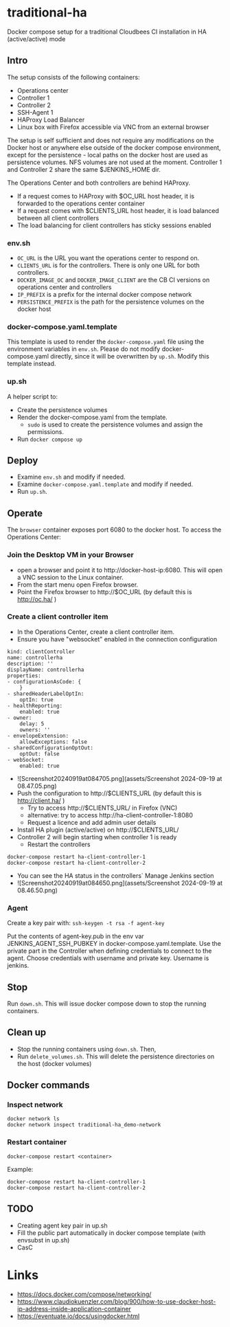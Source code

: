 # traditional-ha

Docker compose setup for a traditional Cloudbees CI installation in HA (active/active) mode

## Intro

The setup consists of the following containers:

- Operations center
- Controller 1
- Controller 2
- SSH-Agent 1
- HAProxy Load Balancer
- Linux box with Firefox accessible via VNC from an external browser

The setup is self sufficient and does not require any modifications on the Docker host or anywhere else outside of the docker compose environment, except for the persistence - local paths on the docker host are used as persistence volumes. NFS volumes are not used at the moment.
Controller 1 and Controller 2 share the same $JENKINS_HOME dir.

The Operations Center and both controllers are behind HAProxy.

- If a request comes to HAProxy with $OC_URL host header, it is forwarded to the operations center container
- If a request comes with $CLIENTS_URL host header, it is load balanced between all client controllers
- The load balancing for client controllers has sticky sessions enabled

### env.sh

- `OC_URL` is the URL you want the operations center to respond on.
- `CLIENTS_URL` is for the controllers. There is only one URL for both controllers.
- `DOCKER_IMAGE_OC` and `DOCKER_IMAGE_CLIENT` are the CB CI versions on operations center and controllers
- `IP_PREFIX` is a prefix for the internal docker compose network
- `PERSISTENCE_PREFIX` is the path for the persistence volumes on the docker host

### docker-compose.yaml.template

This template is used to render the `docker-compose.yaml` file using the environment variables in `env.sh`. Please do not modify docker-compose.yaml directly, since it will be overwritten by `up.sh`. Modify this template instead.

### up.sh

A helper script to:

- Create the persistence volumes
- Render the docker-compose.yaml from the template.
  - `sudo` is used to create the persistence volumes and assign the permissions.
- Run `docker compose up`

## Deploy

- Examine `env.sh` and modify if needed.
- Examine `docker-compose.yaml.template` and modify if needed.
- Run `up.sh`.

## Operate

The `browser` container exposes port 6080 to the docker host.
To access the Operations Center:

### Join the Desktop VM in your Browser

* open a browser and point it to http://docker-host-ip:6080. This will open a VNC session to the Linux container.
* From the start menu open Firefox browser.
* Point the Firefox browser to http://$OC_URL  (by default this is http://oc.ha/ )

### Create a client controller item

* In the Operations Center, create a client controller item.
* Ensure you have "websocket" enabled in the connection configuration

```
kind: clientController
name: controllerha
description: ''
displayName: controllerha
properties:
- configurationAsCode: {
    }
- sharedHeaderLabelOptIn:
    optIn: true
- healthReporting:
    enabled: true
- owner:
    delay: 5
    owners: ''
- envelopeExtension:
    allowExceptions: false
- sharedConfigurationOptOut:
    optOut: false
- webSocket:
    enabled: true
```


* ![Screenshot20240919at084705.png](assets/Screenshot 2024-09-19 at 08.47.05.png)
* Push the configuration to http://$CLIENTS_URL  (by default this is http://client.ha/ )
  * Try to access http://$CLIENTS_URL/ in Firefox (VNC)
  * alternative: try to access http://ha-client-controller-1:8080
  * Request a licence and add admin user details
* Install HA plugin (active/active) on http://$CLIENTS_URL/
* Controller 2 will begin starting when controller 1 is ready
  * Restart the controllers

```
docker-compose restart ha-client-controller-1
docker-compose restart ha-client-controller-2
```

* You can see the HA status in the controllers` Manage Jenkins section
* ![Screenshot20240919at084650.png](assets/Screenshot 2024-09-19 at 08.46.50.png)

### Agent

Create a key pair with: `ssh-keygen -t rsa -f agent-key`

Put the contents of agent-key.pub in the env var JENKINS_AGENT_SSH_PUBKEY in docker-compose.yaml.template.
Use the private part in the Controller when defining credentials to connect to the agent.
Choose credentials with username and private key. Username is jenkins.

## Stop

Run `down.sh`. This will issue docker compose down to stop the running containers.

## Clean up

- Stop the running containers using `down.sh`. Then,
- Run `delete_volumes.sh`. This will delete the persistence directories on the host (docker volumes)

## Docker commands

### Inspect network

```
docker network ls
docker network inspect traditional-ha_demo-network
```

### Restart container

```
docker-compose restart <container>
```

Example:

```
docker-compose restart ha-client-controller-1
docker-compose restart ha-client-controller-2
```

## TODO

- Creating agent key pair in up.sh
- Fill the public part automatically in docker compose template (with envsubst in up.sh)
- CasC

# Links

* https://docs.docker.com/compose/networking/
* https://www.claudiokuenzler.com/blog/900/how-to-use-docker-host-ip-address-inside-application-container
* https://eventuate.io/docs/usingdocker.html
